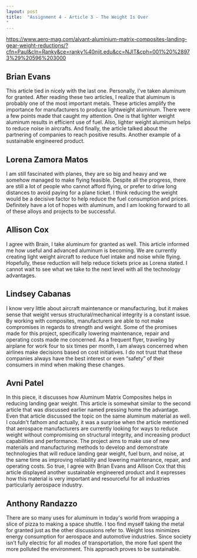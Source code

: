 ```yaml
---
layout: post
title:  "Assignment 4 - Article 3 - The Weight Is Over
"
---
```


<https://www.aero-mag.com/alvant-aluminium-matrix-composites-landing-gear-weight-reductions/?cfn=Paul&cln=Ranky&ce=ranky%40njit.edu&cc=NJIT&cph=001%20%28973%29%20596%203000>

## Brian Evans

This article tied in nicely with the last one.  Personally, I’ve taken aluminum for granted.  After reading these two articles, I realize that aluminum is probably one of the most important metals.  These articles amplify the importance for manufacturers to produce lightweight aluminum.  There were a few points made that caught my attention.  One is that lighter weight aluminum results in efficient use of fuel.  Also, lighter weight aluminum helps to reduce noise in aircrafts.  And finally, the article talked about the partnering of companies to reach positive results.  Another example of a sustainable engineered product.     

## Lorena Zamora Matos

I am still fascinated with planes, they are so big and heavy and we somehow managed to make flying feasible. Despite all the progress, there are still a lot of people who cannot afford flying, or prefer to drive long distances to avoid paying for a plane ticket. I think reducing the weight would be a decisive factor to help reduce the fuel consumption and prices. Definitely have a lot of hopes with aluminum, and I am looking forward to all of these alloys and projects to be successful.

## Allison Cox

I agree with Brain, I take aluminum for granted as well. This article informed me how useful and advanced aluminum is becoming. We are currently creating light weight aircraft to reduce fuel intake and noise while flying. Hopefully, these reduction will help reduce tickets price as Lorena stated. I cannot wait to see what we take to the next level with all the technology advantages. 

## Lindsey Cabanas 

I know very little about aircraft maintenance or manufacturing, but it makes sense that weight versus structural/mechanical integrity is a constant issue. By working with composites, manufacturers are able to not make compromises in regards to strength and weight. Some of the promises made for this project, specifically lowering maintenance, repair and operating costs made me concerned. As a frequent flyer, traveling by airplane for work four to six times per month, I am always concerned when airlines make decisions based on cost initiatives. I do not trust that these companies always have the best interest or even “safety” of their consumers in mind when making these changes. 

## Avni Patel

In this piece, it discusses how Aluminum Matrix Composites helps in reducing landing gear weight. This article is somewhat similar to the second article that was discussed earlier named pressing home the advantage. Even that article discussed the topic on the same aluminum material as well. I couldn't fathom and actually, it was a surprise when the article mentioned that aerospace manufacturers are currently looking for ways to reduce weight without compromising on structural integrity, and increasing product capabilities and performance. The project aims to make use of new materials and manufacturing methods to develop and demonstrate technologies that will reduce landing gear weight, fuel burn, and noise, at the same time as improving reliability and lowering maintenance, repair, and operating costs. So true, I agree with Brian Evans and Allison Cox that this article displayed another sustainable engineered product and it expresses how this material is very important and resourceful for all industries particularly aerospace industry. 

## Anthony Randazzo

There are so many uses for aluminum in today's world from wrapping a slice of pizza to making a space shuttle. I too find myself taking the metal for granted just as the other discussions refer to. Weight loss minimizes energy consumption for aerospace and automotive industries. Since society isn’t fully electric for all modes of transportation, the more fuel spent the more polluted the environment. This approach proves to be sustainable.
